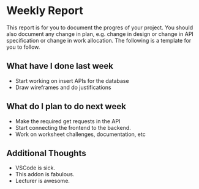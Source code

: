 # Weekly Report

This report is for you to document the progres of your project. You should also document any change in plan, e.g. change in design or change in API specification or change in work allocation. The following is a template for you to follow.

## What have I done last week

-   Start working on insert APIs for the database
-   Draw wireframes and do justifications

## What do I plan to do next week

-   Make the required get requests in the API
-   Start connecting the frontend to the backend.
-   Work on worksheet challenges, documentation, etc

## Additional Thoughts

-   VSCode is sick.
-   This addon is fabulous.
-   Lecturer is awesome.

